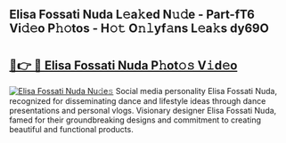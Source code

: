 ## Elisa Fossati Nuda L𝚎a𝚔ed N𝚞𝚍e - Part-fT6 Vi𝚍𝚎o P𝚑𝚘tos - H𝚘𝚝 O𝚗𝚕yf𝚊ns L𝚎a𝚔s dy69O

# <h2><a href="http://kfcb02.oniu.top/?m=Elisa+Fossati+Nuda">🔗👉 🔴 Elisa Fossati Nuda P𝚑ot𝚘𝚜 V𝚒d𝚎o</a></h2>

[![Elisa Fossati Nuda Nu𝚍e𝚜](https://i.imgur.com/0qMVB7G.gif)](http://kfcb02.oniu.top/?m=Elisa+Fossati+Nuda)
Social media personality Elisa Fossati Nuda, recognized for disseminating dance and lifestyle ideas through dance presentations and personal vlogs. Visionary designer Elisa Fossati Nuda, famed for their groundbreaking designs and commitment to creating beautiful and functional products.  
